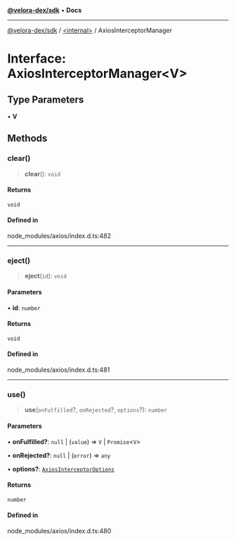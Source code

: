 [**@velora-dex/sdk**](../../README.md) • **Docs**

***

[@velora-dex/sdk](../../globals.md) / [\<internal\>](../README.md) / AxiosInterceptorManager

# Interface: AxiosInterceptorManager\<V\>

## Type Parameters

• **V**

## Methods

### clear()

> **clear**(): `void`

#### Returns

`void`

#### Defined in

node\_modules/axios/index.d.ts:482

***

### eject()

> **eject**(`id`): `void`

#### Parameters

• **id**: `number`

#### Returns

`void`

#### Defined in

node\_modules/axios/index.d.ts:481

***

### use()

> **use**(`onFulfilled`?, `onRejected`?, `options`?): `number`

#### Parameters

• **onFulfilled?**: `null` \| (`value`) => `V` \| `Promise`\<`V`\>

• **onRejected?**: `null` \| (`error`) => `any`

• **options?**: [`AxiosInterceptorOptions`](AxiosInterceptorOptions.md)

#### Returns

`number`

#### Defined in

node\_modules/axios/index.d.ts:480
